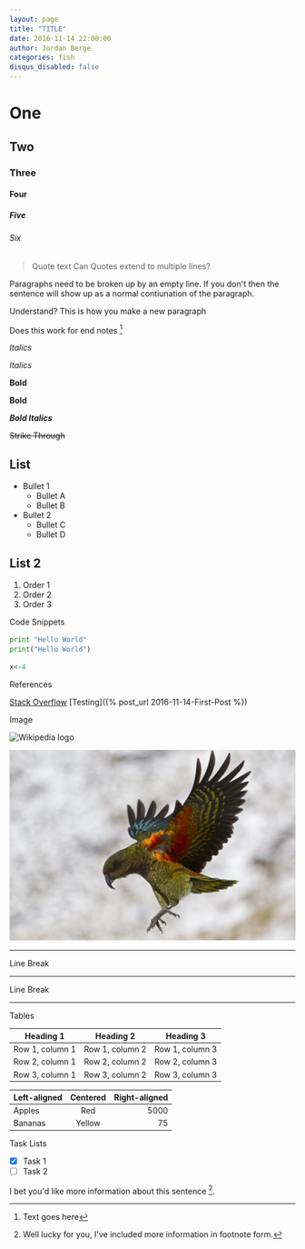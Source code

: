 ```yaml
---
layout: page
title: "TITLE"
date: 2016-11-14 22:00:00
author: Jordan Berge
categories: fish
disqus_disabled: false
---
```


# One

## Two

### Three

#### Four

##### Five

###### Six

> Quote text
Can Quotes extend to multiple lines?

Paragraphs need to be broken up by an empty line.
If you don't then the sentence will show up as a normal contiunation of the paragraph.

Understand? This is how you make a new paragraph

Does this work for end notes [^2]

*Italics*

_Italics_

**Bold**

__Bold__

**_Bold Italics_**

~~Strike Through~~

List
----
* Bullet 1
  * Bullet A
  * Bullet B
* Bullet 2
  * Bullet C
  * Bullet D

List 2
------
1. Order 1
2. Order 2
3. Order 3

Code Snippets

```python
print "Hello World"
print("Hello World")
```

```R
x<-4
```

References

[Stack Overflow](https://stackoverflow.com "Hoverover Text")
[Testing]({% post_url 2016-11-14-First-Post %})

Image

![Wikipedia logo](http://upload.wikimedia.org/wikipedia/en/8/80/Wikipedia-logo-v2.svg "Wikipedia logo")

![image-title-here](/assets/header.jpg)


***

Line Break

___

Line Break

---

Tables

| Heading 1 | Heading 2 | Heading 3 |
| --------- | --------- | --------- |
| Row 1, column 1 | Row 1, column 2 | Row 1, column 3|
| Row 2, column 1 | Row 2, column 2 | Row 2, column 3|
| Row 3, column 1 | Row 3, column 2 | Row 3, column 3|

| Left-aligned | Centered | Right-aligned |
| :-------- | :-------: | --------: |
| Apples | Red | 5000 |
| Bananas | Yellow | 75 |


Task Lists

 - [X] Task 1
 - [ ] Task 2

[^2]: Text goes here

I bet you'd like more information about this sentence [^1].

[^1]: Well lucky for you, I've included more information in footnote form.
